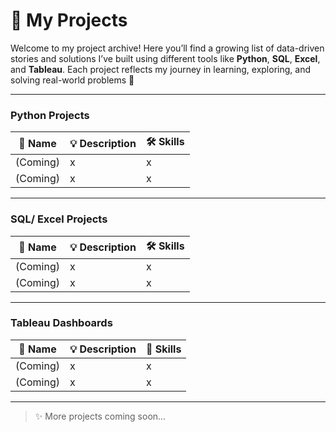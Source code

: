 # 📁 My Projects

Welcome to my project archive! Here you’ll find a growing list of data-driven stories and solutions I’ve built using different tools like **Python**, **SQL**, **Excel**, and **Tableau**. Each project reflects my journey in learning, exploring, and solving real-world problems 🌻

---

### Python Projects
| 📝 Name | 💡 Description | 🛠️ Skills |
|--------|----------------|-----------|
| (Coming) | x | x |
| (Coming) | x | x |

---

### SQL/ Excel Projects
| 📝 Name | 💡 Description | 🛠️ Skills |
|--------|----------------|-----------|
| (Coming) | x | x |
| (Coming) | x | x |

---

### Tableau Dashboards

| 📝 Name | 💡 Description | 🔗 Skills |
|--------|----------------|----------------|
| (Coming) | x | x |
| (Coming) | x | x |

---

> ✨ More projects coming soon...
